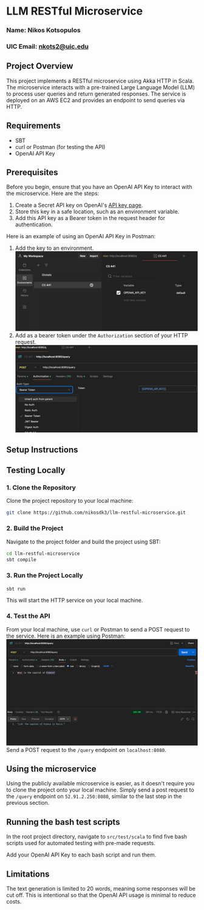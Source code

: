 # LLM RESTful Microservice
### Name: Nikos Kotsopulos
### UIC Email: nkots2@uic.edu

## Project Overview
This project implements a RESTful microservice using Akka HTTP in Scala. 
The microservice interacts with a pre-trained Large Language Model (LLM) 
to process user queries and return generated responses. The service is 
deployed on an AWS EC2 and provides an endpoint to send queries via HTTP.

## Requirements
- SBT
- curl or Postman (for testing the API)
- OpenAI API Key

## Prerequisites
Before you begin, ensure that you have an OpenAI API Key to interact with the microservice. Here are the steps:
1. Create a Secret API key on OpenAI's [API key page](https://platform.openai.com/api-keys).
2. Store this key in a safe location, such as an environment variable.
3. Add this API key as a Bearer token in the request header for authentication.

Here is an example of using an OpenAI API Key in Postman:
1. Add the key to an environment.
![img.png](assets/img.png)
2. Add as a bearer token under the `Authorization` section of your HTTP request.
![img.png](assets/img2.png)

## Setup Instructions

## Testing Locally

### 1. Clone the Repository
Clone the project repository to your local machine:
```bash
git clone https://github.com/nikosdk3/llm-restful-microservice.git
```
### 2. Build the Project
Navigate to the project folder and build the project using SBT:
```bash
cd llm-restful-microservice
sbt compile
```

### 3. Run the Project Locally
```bash
sbt run
```
This will start the HTTP service on your local machine.

### 4. Test the API
From your local machine, use `curl` or Postman to send a POST request to the service.
Here is an example using Postman:
![img.png](assets/img3.png)
Send a POST request to the `/query` endpoint on `localhost:8080`.

## Using the microservice
Using the publicly available microservice is easier, as it doesn't require you to 
clone the project onto your local machine. Simply send a post request to the `/query`
endpoint on `52.91.2.250:8080`, similar to the last step in the previous section.

## Running the bash test scripts
In the root project directory, navigate to `src/test/scala` to find five bash scripts used for automated testing with pre-made requests.

Add your OpenAI API Key to each bash script and run them.

## Limitations
The text generation is limited to 20 words, meaning some responses will be cut off. This is intentional so that the OpenAI API usage is minimal to reduce costs.
